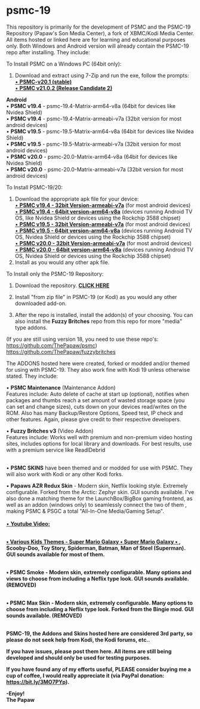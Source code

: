# psmc-19
 
This repository is primarily for the development of PSMC and the PSMC-19 Repository (Papaw's Son Media Center), a fork of XBMC/Kodi Media Center. All items hosted or linked here are for learning and educational purposes only. Both Windows and Android version will already contain the PSMC-19 repo after installing. They include:

To Install PSMC on a Windows PC (64bit only):
1. Download and extract using 7-Zip and run the exe, follow the prompts:<br>
<a href="https://bit.ly/3NJ6SB6">• <B>PSMC-v20.1 (stable)</B></a><br><a href="https://bit.ly/46kqfHE">• <B>PSMC v21.0.2 (Release Candidate 2)</B></a><br>

<B>Android</B> <BR>
• <B>PSMC v19.4</B> - psmc-19.4-Matrix-arm64-v8a (64bit for devices like Nvidea Shield) <BR>
• <B>PSMC v19.4</B> - psmc-19.4-Matrix-armeabi-v7a (32bit version for most android devices) <BR>
• <B>PSMC v19.5</B> - psmc-19.5-Matrix-arm64-v8a (64bit for devices like Nvidea Shield) <BR>
• <B>PSMC v19.5</B> - psmc-19.5-Matrix-armeabi-v7a (32bit version for most android devices) <BR>
• <B>PSMC v20.0</B> - psmc-20.0-Matrix-arm64-v8a (64bit for devices like Nvidea Shield) <BR>
• <B>PSMC v20.0</B> - psmc-20.0-Matrix-armeabi-v7a (32bit version for most android devices)

To Install PSMC-19/20:
1. Download the appropriate apk file for your device:<br>
<a href="https://bit.ly/3J49rJU">• <B>PSMC v19.4 - 32bit Version-armeabi-v7a</B></a> (for most android devices)<br>
<a href="https://bit.ly/3zbbTK2">• <B>PSMC v19.4 - 64bit version-arm64-v8a</B></a>  (devices running Android TV OS, like Nvidea Shield or devices using the Rockchip 3588 chipset)<br>
<a href="https://bit.ly/41GmWbu">• <B>PSMC v19.5 - 32bit Version-armeabi-v7a</B></a> (for most android devices)<br>
<a href="https://bit.ly/3ZzF0T2">• <B>PSMC v19.5 - 64bit version-arm64-v8a</B></a>  (devices running Android TV OS,  Nvidea Shield or devices using the Rockchip 3588 chipset)<br>
<a href="https://bit.ly/3IK09TD">• <B>PSMC v20.0 - 32bit Version-armeabi-v7a</B></a> (for most android devices)<br>
<a href="https://bit.ly/3Zcg5VV">• <B>PSMC v20.0 - 64bit version-arm64-v8a</B></a>  (devices running Android TV OS,  Nvidea Shield or devices using the Rockchip 3588 chipset)<br>
2. Install as you would any other apk file.

To Install only the PSMC-19 Repository:
1. Download the repository. <a href="https://github.com/ThePapaw/psmc-19/raw/master/_zips/repository.psmc-19/repository.psmc-19-1.2.0.zip"><B>CLICK HERE</B></a>

2. Install "from zip file" in PSMC-19 (or Kodi) as you would any other downloaded add-on.
3. After the repo is installed, install the addon(s) of your choosing. You can also install the <B>Fuzzy Britches</B> repo from this repo for more "media" type addons.

(If you are still using version 18, you need to use these repo's:<BR> https://github.com/ThePapaw/psmc)<BR> 
https://github.com/ThePapaw/fuzzybritches<BR> 


The ADDONS hosted here were created, forked or modded and/or themed for using with PSMC-19. They also work fine with Kodi 19 unless otherwise stated. They include:

• <B>PSMC Maintenance</B> (Maintenance Addon)<BR>
Features include: Auto delete of cache at start up (optional), notifies when packages and thumbs reach a set amount of wasted storage space (you can set and change sizes), cuts down on your devices read/writes on the ROM. Also has many Backup/Restore Options, Speed test, IP check and other features. Again, please give credit to their respective developers.

• <B>Fuzzy Britches v3</B> (Video Addon)<BR>
Features include: Works well with premium and non-premium video hosting sites, includes options for local library and downloads. For best results, use with a premium service like ReadlDebrid<BR><BR>

• <B>PSMC SKINS</B> have been themed and or modded for use with PSMC. They will also work with Kodi or any other Kodi forks.

• <B>Papaws AZR Redux Skin</B> - Modern skin, Netflix looking style. Extremely configurable. Forked from the Arctic: Zephyr skin. GUI sounds available. I've also done a matching theme for the LaunchBox/BigBox gaming frontend, as well as an addon (windows only) to seamlessly connect the two of them , making PSMC & PSGC a total "All-In-One Media/Gaming Setup".<BR><BR><a href="https://www.youtube.com/watch?v=QmdxeFvVFPM">• <B>Youtube Video: <BR><BR>

• <B>Various Kids Themes</B> - Super Mario Galaxy<a href="https://www.youtube.com/watch?v=O5NCbWpsneA"> • <B>Super Mario Galaxy • </a>, Scooby-Doo, Toy Story, Spiderman, Batman, Man of Steel (Superman). GUI sounds available for most of them.<BR><BR>

• <B>PSMC Smoke</B> - Modern skin, extremely configurable. Many options and views to choose from including a Neflix type look. GUI sounds available. (REMOVED)<BR><BR>

• <B>PSMC Max Skin</B> - Modern skin, extremely configurable. Many options to choose from including a Neflix type look. Forked from the Bingie mod. GUI sounds available. (REMOVED) <BR><BR>

PSMC-19, the Addons and Skins hosted here are considered 3rd party, so please do not seek help from Kodi, the Kodi forums, etc..

If you have issues, please post them here. All items are still being developed and should only be used for testing purposes.

If you have found any of my efforts useful, PLEASE consider buying me a cup of coffee, I would really appreciate it (via PayPal donation:  https://bit.ly/3MO7PYp).

-Enjoy!<BR>
	The Papaw